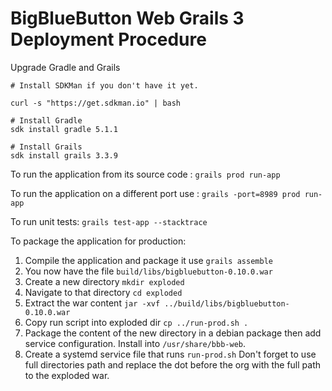 # BigBlueButton Web Grails 3 Deployment Procedure

Upgrade Gradle and Grails

```
# Install SDKMan if you don't have it yet.

curl -s "https://get.sdkman.io" | bash

# Install Gradle
sdk install gradle 5.1.1

# Install Grails
sdk install grails 3.3.9
```

To run the application from its source code : `grails prod run-app`

To run the application on a different port use : `grails -port=8989 prod run-app`

To run unit tests: `grails test-app --stacktrace`

To package the application for production:

1. Compile the application and package it use `grails assemble`
2. You now have the file `build/libs/bigbluebutton-0.10.0.war`
3. Create a new directory `mkdir exploded`
4. Navigate to that directory `cd exploded`
5. Extract the war content `jar -xvf ../build/libs/bigbluebutton-0.10.0.war`
6. Copy run script into exploded dir `cp ../run-prod.sh .`
7. Package the content of the new directory in a debian package then add service configuration. Install into `/usr/share/bbb-web`.
8. Create a systemd service file that runs `run-prod.sh`
Don't forget to use full directories path and replace the dot before the org with the full path to the exploded war.
